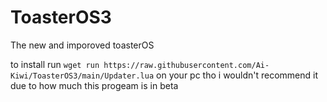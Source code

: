 # ToasterOS3
 The new and imporoved toasterOS

to install run `wget run https://raw.githubusercontent.com/Ai-Kiwi/ToasterOS3/main/Updater.lua` on your pc tho i wouldn't recommend it due to how much this progeam is in beta
